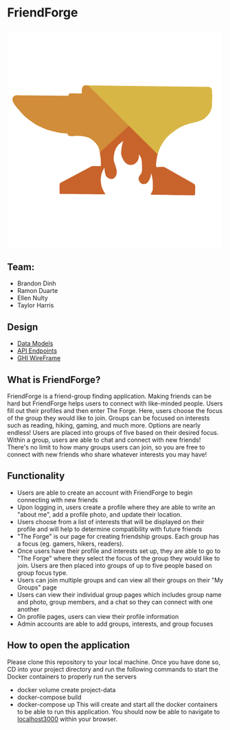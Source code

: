 # FriendForge
![logo](logo.png)
---

## Team:
* Brandon Dinh
* Ramon Duarte
* Ellen Nulty
* Taylor Harris

## Design
- [Data Models](docs/models.md)
- [API Endpoints](docs/api.md)
- [GHI WireFrame](docs/ghi-wireframe.md)

## What is FriendForge?
FriendForge is a friend-group finding application. Making friends can be hard but FriendForge helps users to connect with like-minded people. Users fill out their profiles and then enter The Forge. Here, users choose the focus of the group they would like to join. Groups can be focused on interests such as reading, hiking, gaming, and much more. Options are nearly endless! Users are placed into groups of five based on their desired focus. Within a group, users are able to chat and connect with new friends! There's no limit to how many groups users can join, so you are free to connect with new friends who share whatever interests you may have!

## Functionality
- Users are able to create an account with FriendForge to begin connecting with new friends
- Upon logging in, users create a profile where they are able to write an "about me", add a profile photo, and update their location.
- Users choose from a list of interests that will be displayed on their profile and will help to determine compatibility with future friends
- "The Forge" is our page for creating friendship groups. Each group has a focus (eg. gamers, hikers, readers).
- Once users have their profile and interests set up, they are able to go to "The Forge" where they select the focus of the group they would like to join. Users are then placed into groups of up to five people based on group focus type.
- Users can join multiple groups and can view all their groups on their "My Groups" page
- Users can view their individual group pages which includes group name and photo, group members, and a chat so they can connect with one another
- On profile pages, users can view their profile information
- Admin accounts are able to add groups, interests, and group focuses


## How to open the application
Please clone this repository to your local machine.
Once you have done so, CD into your project directory and run the following commands to start the Docker containers to properly run the servers
- docker volume create project-data
- docker-compose build
- docker-compose up
This will create and start all the docker containers to be able to run this application.
You should now be able to navigate to [localhost3000](http://localhost:3000/) within your browser.
